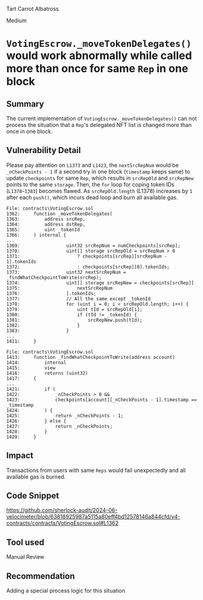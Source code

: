 Tart Carrot Albatross

Medium

# ````VotingEscrow._moveTokenDelegates()```` would work abnormally while called more than once for same ````Rep```` in one block

## Summary
The current implementation of  ````VotingEscrow._moveTokenDelegates()```` can not process the situation that a ````Rep````'s delegated NFT list is changed more than once in one block.

## Vulnerability Detail
Please pay attention on ````L1373```` and ````L1423````, the ````nextSrcRepNum```` would be ```` _nCheckPoints - 1```` if a second try in one block (````timestamp```` keeps same) to update ````checkpoints```` for same ````Rep````, which results in ````srcRepOld```` and ````srcRepNew```` points to the same ````storage````. Then, the ````for```` loop for coping token IDs (````L1378~1383````) becomes flawed. As ````srcRepOld.length```` (L1378) increases by ````1```` after each ````push()````, which incurs dead loop and burn all available gas.
```solidity
File: contracts\VotingEscrow.sol
1362:     function _moveTokenDelegates(
1363:         address srcRep,
1364:         address dstRep,
1365:         uint _tokenId
1366:     ) internal {
...
1369:                 uint32 srcRepNum = numCheckpoints[srcRep];
1370:                 uint[] storage srcRepOld = srcRepNum > 0
1371:                     ? checkpoints[srcRep][srcRepNum - 1].tokenIds
1372:                     : checkpoints[srcRep][0].tokenIds;
1373:                 uint32 nextSrcRepNum = _findWhatCheckpointToWrite(srcRep);
1374:                 uint[] storage srcRepNew = checkpoints[srcRep][
1375:                     nextSrcRepNum
1376:                 ].tokenIds;
1377:                 // All the same except _tokenId
1378:                 for (uint i = 0; i < srcRepOld.length; i++) {
1379:                     uint tId = srcRepOld[i];
1380:                     if (tId != _tokenId) {
1381:                         srcRepNew.push(tId);
1382:                     }
1383:                 }
...
1411:     }

File: contracts\VotingEscrow.sol
1413:     function _findWhatCheckpointToWrite(address account)
1414:         internal
1415:         view
1416:         returns (uint32)
1417:     {
...
1421:         if (
1422:             _nCheckPoints > 0 &&
1423:             checkpoints[account][_nCheckPoints - 1].timestamp == _timestamp
1424:         ) {
1425:             return _nCheckPoints - 1;
1426:         } else {
1427:             return _nCheckPoints;
1428:         }
1429:     }

```


## Impact
Transactions from users with same ````Reps```` would fail unexpectedly and all available gas is burned.

## Code Snippet
https://github.com/sherlock-audit/2024-06-velocimeter/blob/63818925987a5115a80eff4bd12578146a844cfd/v4-contracts/contracts/VotingEscrow.sol#L1362

## Tool used

Manual Review

## Recommendation
Adding a special process logic for this situation
